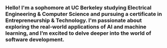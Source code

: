 ### Hello! I'm a sophomore at UC Berkeley studying Electrical Engineering & Computer Science and pursuing a certificate in Entrepreneurship & Technology. I'm passionate about exploring the real-world applications of AI and machine learning, and I’m excited to delve deeper into the world of software development.
